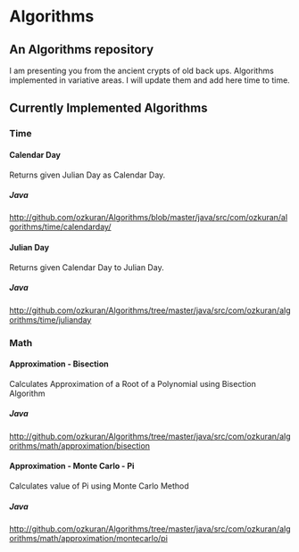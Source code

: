 # Algorithms
## An Algorithms repository

I am presenting you from the ancient crypts of old back ups. Algorithms implemented in variative areas. 
I will update them and add here time to time.

## Currently Implemented Algorithms

### Time

#### Calendar Day

Returns given Julian Day as Calendar Day.

##### Java 
http://github.com/ozkuran/Algorithms/blob/master/java/src/com/ozkuran/algorithms/time/calendarday/

#### Julian Day

Returns given Calendar Day to Julian Day.

##### Java 
http://github.com/ozkuran/Algorithms/tree/master/java/src/com/ozkuran/algorithms/time/julianday

### Math

#### Approximation - Bisection

Calculates Approximation of a Root of a Polynomial using Bisection Algorithm

##### Java 
http://github.com/ozkuran/Algorithms/tree/master/java/src/com/ozkuran/algorithms/math/approximation/bisection

#### Approximation - Monte Carlo - Pi

Calculates value of Pi using Monte Carlo Method

##### Java 
http://github.com/ozkuran/Algorithms/tree/master/java/src/com/ozkuran/algorithms/math/approximation/montecarlo/pi

